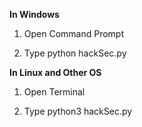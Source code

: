 **In Windows**

1. Open Command Prompt 

2. Type python hackSec.py

**In Linux and Other OS**

1. Open Terminal

2. Type python3 hackSec.py

